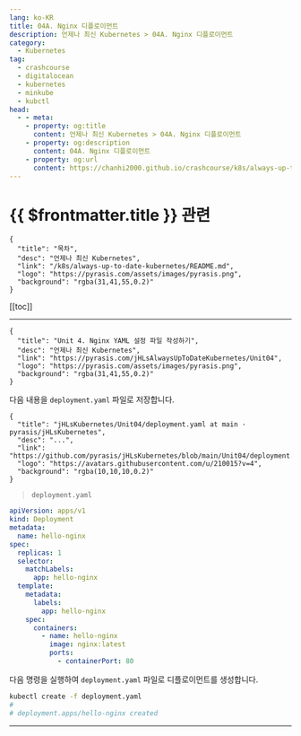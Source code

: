 ```yaml
---
lang: ko-KR
title: 04A. Nginx 디플로이먼트
description: 언제나 최신 Kubernetes > 04A. Nginx 디플로이먼트
category:
  - Kubernetes
tag:
  - crashcourse
  - digitalocean
  - kubernetes
  - minkube
  - kubctl
head:
  - - meta:
    - property: og:title
      content: 언제나 최신 Kubernetes > 04A. Nginx 디플로이먼트
    - property: og:description
      content: 04A. Nginx 디플로이먼트
    - property: og:url
      content: https://chanhi2000.github.io/crashcourse/k8s/always-up-to-date-kubernetes/04A.html
---
```


# {{ $frontmatter.title }} 관련

```component VPCard
{
  "title": "목차",
  "desc": "언제나 최신 Kubernetes",
  "link": "/k8s/always-up-to-date-kubernetes/README.md",
  "logo": "https://pyrasis.com/assets/images/pyrasis.png",
  "background": "rgba(31,41,55,0.2)"
}
```

[[toc]]

---

```component VPCard
{
  "title": "Unit 4. Nginx YAML 설정 파일 작성하기",
  "desc": "언제나 최신 Kubernetes",
  "link": "https://pyrasis.com/jHLsAlwaysUpToDateKubernetes/Unit04",
  "logo": "https://pyrasis.com/assets/images/pyrasis.png",
  "background": "rgba(31,41,55,0.2)"
}
```

다음 내용을 <FontIcon icon="iconfont icon-yaml"/>`deployment.yaml` 파일로 저장합니다.

```component VPCard
{
  "title": "jHLsKubernetes/Unit04/deployment.yaml at main · pyrasis/jHLsKubernetes",
  "desc": "...",
  "link": "https://github.com/pyrasis/jHLsKubernetes/blob/main/Unit04/deployment.yaml",
  "logo": "https://avatars.githubusercontent.com/u/210015?v=4",
  "background": "rgba(10,10,10,0.2)"
}
```

> <FontIcon icon="iconfont icon-yaml"/>`deployment.yaml`

```yaml
apiVersion: apps/v1
kind: Deployment
metadata:
  name: hello-nginx
spec:
  replicas: 1
  selector:
    matchLabels:
      app: hello-nginx
  template:
    metadata:
      labels:
        app: hello-nginx
    spec:
      containers:
        - name: hello-nginx
          image: nginx:latest
          ports:
            - containerPort: 80
```

다음 명령을 실행하여 <FontIcon icon="iconfont icon-yaml"/>`deployment.yaml` 파일로 디플로이먼트를 생성합니다.

```sh
kubectl create -f deployment.yaml
#
# deployment.apps/hello-nginx created
```

---
